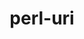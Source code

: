 ---
title: "perl-uri"
layout: cache
categories: [package, v0.18.1]
meta: {"versions": ["1.72"], "compilers": ["gcc@=7.3.1"], "oss": ["amzn2"], "platforms": ["linux"], "targets": ["aarch64", "graviton2", "x86_64_v3", "x86_64_v4"], "stacks": ["aws-ahug", "aws-ahug-aarch64", "root"], "num_specs": 4, "num_specs_by_stack": {"aws-ahug-aarch64": 2, "root": 4, "aws-ahug": 2}}
spec_details: [{"hash": "6qcosvadycdzdeyjk5dznm7o5darzun6", "compiler": "gcc@=7.3.1", "versions": ["1.72"], "os": "amzn2", "platform": "linux", "target": "aarch64", "variants": [], "stacks": ["aws-ahug-aarch64", "root"], "size": "-", "tarball": "https://binaries.spack.io/v0.18.1/build_cache/linux-amzn2-aarch64/gcc-7.3.1/perl-uri-1.72/linux-amzn2-aarch64-gcc-7.3.1-perl-uri-1.72-6qcosvadycdzdeyjk5dznm7o5darzun6.spack"}, {"hash": "w25m7zbhodzlimszwth5sahpvr2hor2r", "compiler": "gcc@=7.3.1", "versions": ["1.72"], "os": "amzn2", "platform": "linux", "target": "x86_64_v4", "variants": [], "stacks": ["root", "aws-ahug"], "size": "-", "tarball": "https://binaries.spack.io/v0.18.1/build_cache/linux-amzn2-x86_64_v4/gcc-7.3.1/perl-uri-1.72/linux-amzn2-x86_64_v4-gcc-7.3.1-perl-uri-1.72-w25m7zbhodzlimszwth5sahpvr2hor2r.spack"}, {"hash": "b2r24lyo7wagi35v5spqesojbm77nuy5", "compiler": "gcc@=7.3.1", "versions": ["1.72"], "os": "amzn2", "platform": "linux", "target": "graviton2", "variants": [], "stacks": ["aws-ahug-aarch64", "root"], "size": "-", "tarball": "https://binaries.spack.io/v0.18.1/build_cache/linux-amzn2-graviton2/gcc-7.3.1/perl-uri-1.72/linux-amzn2-graviton2-gcc-7.3.1-perl-uri-1.72-b2r24lyo7wagi35v5spqesojbm77nuy5.spack"}, {"hash": "mzicy2tbkomxiyu57rvdsaclbu7xhnat", "compiler": "gcc@=7.3.1", "versions": ["1.72"], "os": "amzn2", "platform": "linux", "target": "x86_64_v3", "variants": [], "stacks": ["root", "aws-ahug"], "size": "-", "tarball": "https://binaries.spack.io/v0.18.1/build_cache/linux-amzn2-x86_64_v3/gcc-7.3.1/perl-uri-1.72/linux-amzn2-x86_64_v3-gcc-7.3.1-perl-uri-1.72-mzicy2tbkomxiyu57rvdsaclbu7xhnat.spack"}]
---